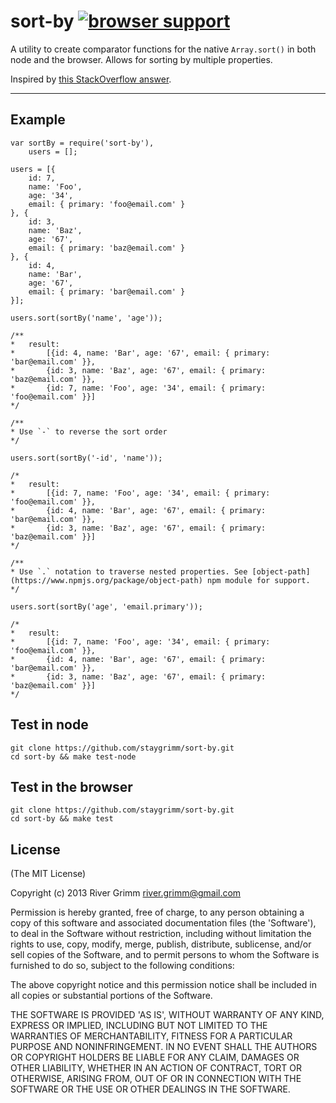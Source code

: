 sort-by [![browser support](https://ci.testling.com/staygrimm/sort-by.png)](https://ci.testling.com/staygrimm/sort-by)
=====================


A utility to create comparator functions for the native `Array.sort()` in both node and the browser.  Allows for sorting by multiple properties.

Inspired by [this StackOverflow answer][1].

----------


Example
---------

    var sortBy = require('sort-by'),
        users = [];

    users = [{
        id: 7,
        name: 'Foo',
        age: '34',
        email: { primary: 'foo@email.com' }
    }, {
        id: 3,
        name: 'Baz',
        age: '67',
        email: { primary: 'baz@email.com' }
    }, {
        id: 4,
        name: 'Bar',
        age: '67',
        email: { primary: 'bar@email.com' }
    }];

    users.sort(sortBy('name', 'age'));

    /**
    *   result:
    *       [{id: 4, name: 'Bar', age: '67', email: { primary: 'bar@email.com' }},
    *       {id: 3, name: 'Baz', age: '67', email: { primary: 'baz@email.com' }},
    *       {id: 7, name: 'Foo', age: '34', email: { primary: 'foo@email.com' }}]
    */

    /**
    * Use `-` to reverse the sort order
    */

    users.sort(sortBy('-id', 'name'));

    /*
    *   result:
    *       [{id: 7, name: 'Foo', age: '34', email: { primary: 'foo@email.com' }},
    *       {id: 4, name: 'Bar', age: '67', email: { primary: 'bar@email.com' }},
    *       {id: 3, name: 'Baz', age: '67', email: { primary: 'baz@email.com' }}]
    */

    /**
    * Use `.` notation to traverse nested properties. See [object-path](https://www.npmjs.org/package/object-path) npm module for support.
    */

    users.sort(sortBy('age', 'email.primary'));

    /*
    *   result:
    *       [{id: 7, name: 'Foo', age: '34', email: { primary: 'foo@email.com' }},
    *       {id: 4, name: 'Bar', age: '67', email: { primary: 'bar@email.com' }},
    *       {id: 3, name: 'Baz', age: '67', email: { primary: 'baz@email.com' }}]
    */

Test in node
---
    git clone https://github.com/staygrimm/sort-by.git
    cd sort-by && make test-node


Test in the browser
---
    git clone https://github.com/staygrimm/sort-by.git
    cd sort-by && make test

License
---
(The MIT License)

Copyright (c) 2013 River Grimm river.grimm@gmail.com

Permission is hereby granted, free of charge, to any person obtaining a copy of this software and associated documentation files (the 'Software'), to deal in the Software without restriction, including without limitation the rights to use, copy, modify, merge, publish, distribute, sublicense, and/or sell copies of the Software, and to permit persons to whom the Software is furnished to do so, subject to the following conditions:

The above copyright notice and this permission notice shall be included in all copies or substantial portions of the Software.

THE SOFTWARE IS PROVIDED 'AS IS', WITHOUT WARRANTY OF ANY KIND, EXPRESS OR IMPLIED, INCLUDING BUT NOT LIMITED TO THE WARRANTIES OF MERCHANTABILITY, FITNESS FOR A PARTICULAR PURPOSE AND NONINFRINGEMENT. IN NO EVENT SHALL THE AUTHORS OR COPYRIGHT HOLDERS BE LIABLE FOR ANY CLAIM, DAMAGES OR OTHER LIABILITY, WHETHER IN AN ACTION OF CONTRACT, TORT OR OTHERWISE, ARISING FROM, OUT OF OR IN CONNECTION WITH THE SOFTWARE OR THE USE OR OTHER DEALINGS IN THE SOFTWARE.


  [1]: http://stackoverflow.com/a/4760279

